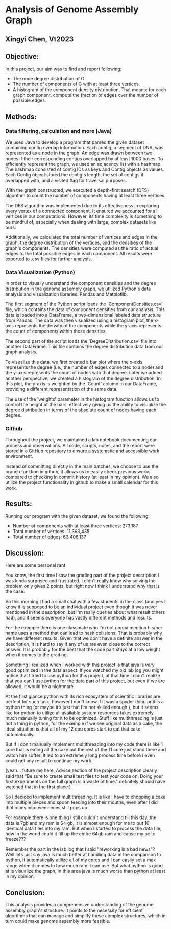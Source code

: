 # Analysis of Genome Assembly Graph 

## Xingyi Chen, Vt2023

## Objective:
In this project, our aim was to find and report following:
- The node degree distribution of G.
- The number of components of G with at least three vertices.
- A histogram of the component density distribution. That means: for each graph component, compute the fraction of edges over the number of possible edges.


## Methods:

### Data filtering, calculation and more (Java) 
We used Java to develop a program that parsed the given dataset containing contig overlap information. Each contig, a segment of DNA, was represented as a node in the graph. An edge was drawn between two nodes if their corresponding contigs overlapped by at least 1000 bases. To efficiently represent the graph, we used an adjacency list with a hashmap. The hashmap consisted of contig IDs as keys and Contig objects as values. Each Contig object stored the contig's length, the set of contigs it overlapped with, and a visited flag for traversal purposes.

With the graph constructed, we executed a depth-first search (DFS) algorithm to count the number of components having at least three vertices. 

The DFS algorithm was implemented due to its effectiveness in exploring every vertex of a connected component. It ensured we accounted for all vertices in our computations. However, its time complexity is something to be mindful of, especially when dealing with large, complex datasets like ours.

Additionally, we calculated the total number of vertices and edges in the graph, the degree distribution of the vertices, and the densities of the graph's components. The densities were computed as the ratio of actual edges to the total possible edges in each component. All results were exported to .csv files for further analysis.


### Data Visualization (Python)

In order to visually understand the component densities and the degree distribution in the genome assembly graph, we utilized Python's data analysis and visualization libraries: Pandas and Matplotlib.

The first segment of the Python script loads the 'ComponentDensities.csv' file, which contains the data of component densities from our analysis. This data is loaded into a DataFrame, a two-dimensional labeled data structure from Pandas.
The data was then visualized using a histogram plot, the x-axis represents the density of the components while the y-axis represents the count of components within those densities. 

The second part of the script loads the 'DegreeDistribution.csv' file into another DataFrame. This file contains the degree distribution data from our graph analysis.

To visualize this data, we first created a bar plot where the x-axis represents the degree (i.e., the number of edges connected to a node) and the y-axis represents the count of nodes with that degree. Later we added another perspective, we created a histogram of the degree distribution. In this plot, the y-axis is weighted by the 'Count' column in our DataFrame, providing a different representation of the same data. 

The use of the 'weights' parameter in the histogram function allows us to control the height of the bars, effectively giving us the ability to visualize the degree distribution in terms of the absolute count of nodes having each degree.


### Github
Throughout the project, we maintained a lab notebook documenting our process and observations. All code, scripts, notes, and the report were stored in a GitHub repository to ensure a systematic and accessible work environment.

Instead of committing directly in the main batches, we choose to use the branch funktion in github, it allows us to easily check previous works compared to checking in commit history (at least in my opinion).
We also utilize the project functionality in github to make a small calendar for this work.


## Results:
Running our program with the given dataset, we found the following:

- Number of components with at least three vertices: 273,187
- Total number of vertices: 11,393,435
- Total number of edges: 63,408,137



## Discussion:
Here are some personal rant

You know, the first time I saw the grading part of the project description I was kinda surprised and frustrated. I didn't really know why solving the problem only gives 2 points, but right now I think I understand why that is the case.

So this morning I had a small chat with a few students in the class (and yes I know it is supposed to be an individual project even though it was never mentioned in the description, but I'm really queries about what result others had), and it seems everyone has vastly different methods and results. 

For the exemple there is one classmate who I'm not gonna mention his/her name uses a method that can lead to hash collisions. That is probably why we have different results.
Given that we don't have a definite answer in the description, it is hard to say if any of us are even close to the correct answer. 
It is probably for the best that the code part stays at a low weight when it comes to the grading.

Something I realized when I worked with this project is that java is very good optimized in the data aspect. 
If you watched my old lab log you might notice that I tried to use python for this project, at that time I didn't realize that you can't use python for the data part of this project, but even if we are allowed, it would be a nightmare. 

At the first glance python with its rich ecosystem of scientific libraries are perfect for such task, however I don't know if it was a spyder thing or it is a python thing (or maybe it’s just that I'm not skilled enough ),  but it seems like for python to utilize all available system resources takes extremely much manually tuning for it to be optimized. 
Stuff like multithreading is just not a thing in python, for the exemple if we see original data as a cake, the ideal situation is that all of my 12 cpu cores start to eat that cake automatically. 

But if I don't manually implement multithreading into my code there is like 1 core that is eating all the cake but the rest of the 11 core just stand there and watch him suffer. 
It led to an extremely long process time before I even could get any result to continue my work.  

(yeah... future me here, Advice section of the project description clearly said that "Be sure to create small test files to test your code on. Doing your first experiments on the full graph is a waste of time." definitely should have watched that in the first place.)

So I decided to implement multithreading. It is like I have to chopping a cake into multiple pieces and spoon feeding into their mouths, even after I did that many inconveniences still pops up.  

For example there is one thing I still couldn't understand till this day, the data is 7gb and my ram is 64 gb, it is almost enough for me to put 10 identical data files into my ram. But when I started to process the data file, how in the world could it fill up the entire 64gb ram and cause my pc to freeze???

Remember the part in the lab log that I said "reworking is a bad news"?  
Well lets just say java is much better at handling data in the comparison to python, it automatically utilize all of my cores and I can easily set a max range when it comes to how much ram it can use.
But what python is good at is visualize the graph, in this area java is much worse than python at least in my opinion.







## Conclusion:
This analysis provides a comprehensive understanding of the genome assembly graph's structure. It points to the necessity for efficient algorithms that can manage and simplify these complex structures, which in turn could make genome assembly more feasible. 


